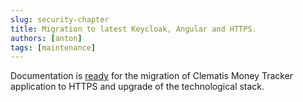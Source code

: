 ```yaml
---
slug: security-chapter
title: Migration to latest Keycloak, Angular and HTTPS.
authors: [anton]
tags: [maintenance]
---
```


Documentation is [ready](/docs/web-applications-security) for the migration of Clematis Money Tracker application to HTTPS and
upgrade of the technological stack.